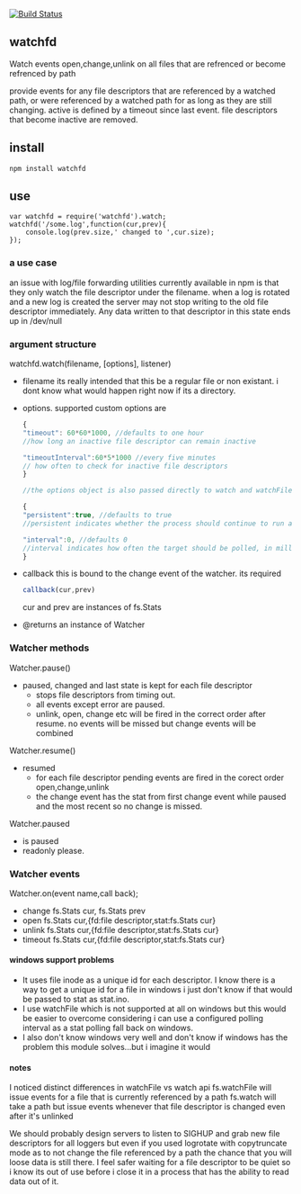 [![Build Status](https://secure.travis-ci.org/soldair/node-watchfd.png)](http://travis-ci.org/soldair/node-watchfd)

## watchfd

Watch events open,change,unlink on all files that are refrenced or become refrenced by path

provide events for any file descriptors that are referenced by a watched path, 
or were referenced by a watched path for as long as they are still changing.
active is defined by a timeout since last event. file descriptors that become inactive are removed.


## install

	npm install watchfd

## use

	var watchfd = require('watchfd').watch;
	watchfd('/some.log',function(cur,prev){
		console.log(prev.size,' changed to ',cur.size);
	});

### a use case

an issue with log/file forwarding utilities currently available in npm is that they only watch the file descriptor under the filename. when a log is rotated and a new log is created the server may not stop writing to the old file descriptor immediately. Any data written to that descriptor in this state ends up in /dev/null


### argument structure

watchfd.watch(filename, [options], listener)

- filename
  its really intended that this be a regular file or non existant. i dont know what would happen right now if its a directory.
- options. supported custom options are

	```js
	{
	"timeout": 60*60*1000, //defaults to one hour
	//how long an inactive file descriptor can remain inactive

	"timeoutInterval":60*5*1000 //every five minutes
	// how often to check for inactive file descriptors
	}

	//the options object is also passed directly to watch and watchFile so you may configure

	{
	"persistent":true, //defaults to true
	//persistent indicates whether the process should continue to run as long as files are being watched

	"interval":0, //defaults 0
	//interval indicates how often the target should be polled, in milliseconds. (On Linux systems with inotify, interval is ignored.) 
	}
	```

- callback
  this is bound to the change event of the watcher. its required

	```js
	callback(cur,prev)
	```

  cur and prev are instances of fs.Stats

- @returns
  an instance of Watcher

### Watcher methods

Watcher.pause()

- paused, changed and last state is kept for each file descriptor
  - stops file descriptors from timing out.
  - all events except error are paused.
  - unlink, open, change etc will be fired in the correct order after resume. 
    no events will be missed but change events will be combined


Watcher.resume()

- resumed
  - for each file descriptor pending events are fired in the corect order
    open,change,unlink
  - the change event has the stat from first change event while paused and the most recent so no change is missed.


Watcher.paused

 - is paused
 - readonly please.

### Watcher events

Watcher.on(event name,call back);

- change
		fs.Stats cur, fs.Stats prev
- open
		fs.Stats cur,{fd:file descriptor,stat:fs.Stats cur}
- unlink
                fs.Stats cur,{fd:file descriptor,stat:fs.Stats cur}
- timeout
                fs.Stats cur,{fd:file descriptor,stat:fs.Stats cur}

#### windows support problems

- It uses file inode as a unique id for each descriptor. I know there is a way to get a unique id for a file in windows i just don't know if that would be passed to stat as stat.ino. 
- I use watchFile which is not supported at all on windows but this would be easier to overcome considering i can use a configured polling interval as a stat polling fall back on windows. 
- I also don't know windows very well and don't know if windows has the problem this module solves...but i imagine it would

#### notes

I noticed distinct differences in watchFile vs watch api
fs.watchFile will issue events for a file that is currently referenced by a path
fs.watch will take a path but issue events whenever that file descriptor is changed even after it's unlinked

We should probably design servers to listen to SIGHUP and grab new file descriptors for all loggers but even if you used logrotate with copytruncate mode as to not change the file referenced by a path the chance that you will loose data is still there. I feel safer waiting for a file descriptor to be quiet so i know its out of use before i close it in a process that has the ability to read data out of it.
